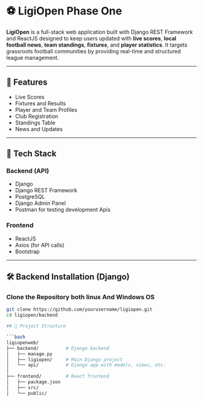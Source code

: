 # ⚽ LigiOpen Phase One

**LigiOpen** is a full-stack web application built with Django REST Framework and ReactJS designed to keep users updated with **live scores**, **local football news**, **team standings**, **fixtures**, and **player statistics**. It targets grassroots football communities by providing real-time and structured league management.

---

## 🌟 Features

- Live Scores
- Fixtures and Results
- Player and Team Profiles
- Club Registration
- Standings Table
- News and Updates

---

## 🚀 Tech Stack

### Backend (API)
- Django
- Django REST Framework
- PostgreSQL
- Django Admin Panel
- Postman for testing development Apis

### Frontend
- ReactJS
- Axios (for API calls)
- Bootstrap

---

## 🛠️ Backend Installation (Django)

###  Clone the Repository both linux And Windows OS

```bash
git clone https://github.com/yourusername/ligiopen.git
cd ligiopen/backend

## 📁 Project Structure

```bash
ligiopenweb/
├── backend/          # Django backend
│   ├── manage.py
│   ├── ligiopen/     # Main Django project
│   └── api/          # Django app with models, views, etc.
│
├── frontend/         # React frontend
│   ├── package.json
│   ├── src/
│   └── public/


